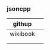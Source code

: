 ### jsoncpp ###

| githup   | [](https://github.com/open-source-parsers/jsoncpp) |
| -------- | -------------------------------------------------- |
| wikibook | [](https://en.wikibooks.org/wiki/JsonCpp)          |
|          |                                                    |
|          |                                                    |

